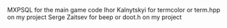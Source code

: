 MXPSQL for the main game code
Ihor Kalnytskyi for termcolor or term.hpp on my project
Serge Zaitsev for beep or doot.h on my project
